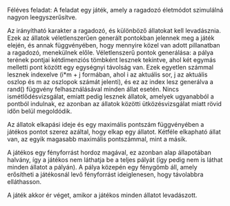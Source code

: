 Féléves feladat:
A feladat egy játék, amely a ragadozó életmódot szimulálná nagyon leegyszerűsítve.

Az irányítható karakter a ragadozó, és különböző állatokat kell levadásznia. Ezek az állatok véletlenszerűen generált pontokban jelennek meg a játék elején, és annak függvényében, hogy mennyire közel van adott pillanatban a ragadozó, menekülnek előle.
Véletlenszerű pontok generálása: a pálya terének pontjai kétdimenziós tömbként lesznek tekintve, ahol két egymás melletti pont között egy egységnyi távolság van. Ezek egyetlen számmal lesznek indexelve (i*m + j formában, ahol i az aktuális sor, j az aktuális oszlop és m az oszlopok számát jelenti), és ez az index lesz generálva a rand() függvény felhasználásával minden állat esetén. Nincs ismétlődésvizsgálat, emiatt pedig lesznek állatok, amelyek ugyanabból a pontból indulnak, ez azonban az állatok közötti ütközésvizsgálat miatt rövid időn belül megoldódik.

Az állatok elkapási ideje és egy maximális pontszám függvényében a játékos pontot szerez azáltal, hogy elkap egy állatot. Kétféle elkapható állat van, az egyik magasabb maximális pontszámmal, mint a másik.

A játékos egy fényforrást hordoz magával, ez azonban alap állapotában halvány, így a játékos nem láthatja be a teljes pályát (így pedig nem is láthat minden állatot a pályán). A pálya közepén egy fénygömb áll, amely erősítheti a játékosnál levő fényforrást ideiglenesen, hogy távolabbra elláthasson.

A játék akkor ér véget, amikor a játékos minden állatot levadászott.
